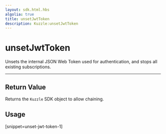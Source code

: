 ```yaml
---
layout: sdk.html.hbs
algolia: true
title: unsetJwtToken
description: Kuzzle:unsetJwtToken
---
```


  

# unsetJwtToken
Unsets the internal JSON Web Token used for authentication, and stops all existing subscriptions.

---

## Return Value

Returns the `Kuzzle` SDK object to allow chaining.

## Usage

[snippet=unset-jwt-token-1]
